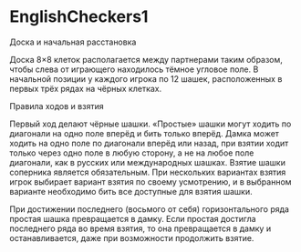 # EnglishCheckers1

Доска и начальная расстановка

Доска 8×8 клеток располагается между партнерами таким образом, чтобы слева от играющего находилось тёмное угловое поле. В начальной позиции у каждого игрока по 12 шашек, расположенных в первых трёх рядах на чёрных клетках.

Правила ходов и взятия

Первый ход делают чёрные шашки. «Простые» шашки могут ходить по диагонали на одно поле вперёд и бить только вперёд. Дамка может ходить на одно поле по диагонали вперёд или назад, при взятии ходит только через одно поле в любую сторону, а не на любое поле диагонали, как в русских или международных шашках. Взятие шашки соперника является обязательным. При нескольких вариантах взятия игрок выбирает вариант взятия по своему усмотрению, и в выбранном варианте необходимо бить все доступные для взятия шашки.

При достижении последнего (восьмого от себя) горизонтального ряда простая шашка превращается в дамку. Если простая достигла последнего ряда во время взятия, то она превращается в дамку и останавливается, даже при возможности продолжить взятие.
